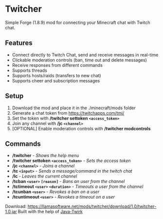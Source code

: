 # Twitcher

Simple Forge (1.8.9) mod for connecting your Minecraft chat with Twitch chat.

## Features
* Connect directly to Twitch Chat, send and receive messages in real-time
* Clickable moderation controls (ban, time out and delete messages)
* Receive responses from different commands
* Supports threads
* Supports hosts/raids (transfers to new chat)
* Supports cheer and subscription messages

## Setup
1. Download the mod and place it in the ./minecraft/mods folder
2. Generate a chat token from https://twitchapps.com/tmi/
3. Set the token with **/twitcher settoken `<access_token>`**
4. Join any channel with **/jc `<channel>`**
5. [OPTIONAL] Enable moderation controls with **/twitcher modcontrols**

## Commands
* **/twitcher** - *Shows the help menu*
* **/twitcher settoken `<access_token>`** - *Sets the access token*
* **/jc `<channel>`** - *Joins a channel*
* **/tc `<input>`** - *Sends a message/command in the twitch chat*
* **/lc** - *Leaves the current channel*
* **/tcban `<user>` `[reason]`** - *Bans an user from the channel*
* **/tctimeout `<user>` `<duration>`** - *Timeouts a user from the channel*
* **/tcunban `<user>`** - *Revokes a ban on a user*
* **/tcuntimeout `<user>`** - *Revokes a timeout on a user*

Download: https://llamasoftware.net/mods/twitcher/download/1.0/twitcher-1.0.jar
Built with the help of [Java-Twirk](https://github.com/Gikkman/Java-Twirk)
